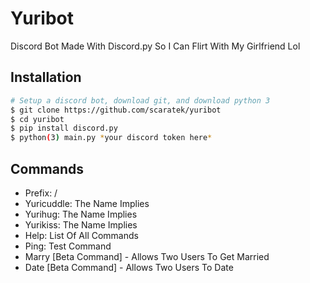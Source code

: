 # Yuribot
Discord Bot Made With Discord.py So I Can Flirt With My Girlfriend Lol

## Installation
```bash
# Setup a discord bot, download git, and download python 3
$ git clone https://github.com/scaratek/yuribot
$ cd yuribot
$ pip install discord.py
$ python(3) main.py *your discord token here*
```

## Commands
- Prefix: /
- Yuricuddle: The Name Implies
- Yurihug: The Name Implies
- Yurikiss: The Name Implies
- Help: List Of All Commands
- Ping: Test Command
- Marry [Beta Command] - Allows Two Users To Get Married
- Date [Beta Command] - Allows Two Users To Date
